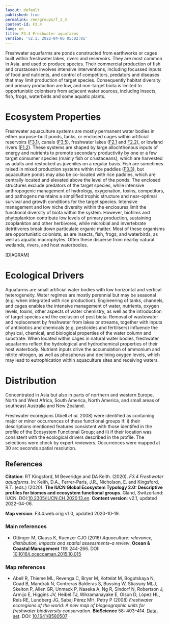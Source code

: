 ```yaml
---
layout: default
published: true
permalink: /en/groups/f_3_4
content-id: F3.4
lang: en
title: F3.4 Freshwater aquafarms
version: 'v2.1, 2022-04-06 05:02:01'
---
```


Freshwater aquafarms are ponds constructed from earthworks or cages built within freshwater lakes, rivers and reservoirs. They are most common in Asia. and used to produce species. Their commercial production of fish and crustacean involves intensive interventions, including focussed inputs of food and nutrients, and control of competitors, predators and diseases that may limit production of target species. Consequently habitat diversity and primary production are low, and non-target biota is limited to opportunistic colonisers from adjacent water sources, including insects, fish, frogs, waterbirds and some aquatic plants.

# Ecosystem Properties
 
Freshwater aquaculture systems are mostly permanent water bodies in either purpose-built ponds, tanks, or enclosed cages within artificial reservoirs ([F3.1](/explore/groups/F3.1)), canals ([F3.5](/explore/groups/F3.5)), freshwater lakes ([F2.1](/explore/groups/F2.1) and [F2.2](/explore/groups/F2.2)), or lowland rivers ([F1.2](/explore/groups/F1.2)). These systems are shaped by large allochthonous inputs of energy and nutrients to promote secondary productivity by one or a few target consumer species (mainly fish or crustaceans), which are harvested as adults and restocked as juveniles on a regular basis. Fish are sometimes raised in mixed production systems within rice paddies ([F3.3](/explore/groups/F3.3)), but aquaculture ponds may also be co-located with rice paddies, which are centrally located and elevated above the level of the ponds. The enclosed structures exclude predators of the target species, while intensive anthropogenic management of hydrology, oxygenation, toxins, competitors, and pathogens maintains a simplified trophic structure and near-optimal survival and growth conditions for the target species. Intensive management and low niche diversity within the enclosures limit the functional diversity of biota within the system. However, biofilms and phytoplankton contribute low levels of primary production, sustaining zooplankton and other herbivores, while microbial and invertebrate detritivores break down particulate organic matter. Most of these organisms are opportunistic colonists, as are insects, fish, frogs, and waterbirds, as well as aquatic macrophytes. Often these disperse from nearby natural wetlands, rivers, and host waterbodies.

[DIAGRAM]

# Ecological Drivers
 
Aquafarms are small artificial water bodies with low horizontal and vertical heterogeneity. Water regimes are mostly perennial but may be seasonal (e.g. when integrated with rice production). Engineering of tanks, channels, and cages enables the intensive management of water, nutrients, oxygen levels, toxins, other aspects of water chemistry, as well as the introduction of target species and the exclusion of pest biota. Removal of wastewater and replacement by freshwater from lakes or streams, together with inputs of antibiotics and chemicals (e.g. pesticides and fertilisers) influence the physical, chemical, and biological properties of the water column and substrate. When located within cages in natural water bodies, freshwater aquafarms reflect the hydrological and hydrochemical properties of their host waterbody. Nutrient inputs drive the accumulation of ammonium and nitrite nitrogen, as well as phosphorus and declining oxygen levels, which may lead to eutrophication within aquaculture sites and receiving waters.
 
# Distribution
 
Concentrated in Asia but also in parts of northern and western Europe, North and West Africa, South America, North America, and small areas of southeast Australia and New Zealand.

Freshwater ecoregions (Abell _et al._ 2008) were identified as containing major or minor occurrences of these functional groups if: i) their descriptions mentioned features consistent with those identifed in the profile of the Ecosystem Functional Group; and ii) if their location was consistent with the ecological drivers described in the profile. The selections were check by expert reviewers. Occurrences were mapped at 30 arc seconds spatial resolution.

## References

**Citation**: RT Kingsford, M Beveridge and DA Keith. (2020). *F3.4 Freshwater aquafarms*. In: Keith, D.A., Ferrer-Paris, J.R., Nicholson, E. and Kingsford, R.T. (eds.) (2020). **The IUCN Global Ecosystem Typology 2.0: Descriptive profiles for biomes and ecosystem functional groups**. Gland, Switzerland: IUCN. DOI:[10.2305/IUCN.CH.2020.13.en](https://doi.org/10.2305/IUCN.CH.2020.13.en).
**Content version**: v2.1, updated 2022-04-06.

**Map version**: F3.4.web.orig v1.0, updated 2020-10-19.

### Main references
* Ottinger M, Clauss K, Kuenzer CJO  (2016) *Aquaculture: relevance, distribution, impacts and spatial assessments–a review*. **Ocean & Coastal Management** 119: 244-266. DOI: [10.1016/j.ocecoaman.2015.10.015](http://doi.org/10.1016/j.ocecoaman.2015.10.015)

### Map references
* Abell R, Thieme ML, Revenga C, Bryer M, Kottelat M, Bogutskaya N, Coad B, Mandrak N, Contreras Balderas S, Bussing W, Stiassny MLJ, Skelton P, Allen GR, Unmack P, Naseka A, Ng R, Sindorf N, Robertson J, Armijo E, Higgins JV, Heibel TJ, Wikramanayake E, Olson D, López HL, Reis RE, Lundberg JG, Sabaj Pérez MH, Petry P  (2008) *Freshwater ecoregions of the world: A new map of biogeographic units for freshwater biodiversity conservation*. **BioScience** 58: 403–414. [Data-set](http://www.feow.org). DOI: [10.1641/B580507](http://doi.org/10.1641/B580507)
